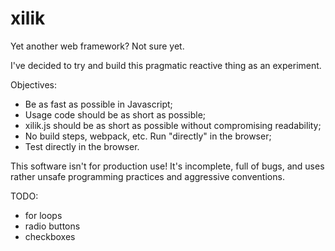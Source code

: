 # xilik

Yet another web framework? Not sure yet.

I've decided to try and build this pragmatic reactive thing as an experiment.

Objectives:
- Be as fast as possible in Javascript;
- Usage code should be as short as possible;
- xilik.js should be as short as possible without compromising readability;
- No build steps, webpack, etc. Run "directly" in the browser;
- Test directly in the browser.

This software isn't for production use! It's incomplete, full of bugs, and uses rather unsafe programming practices and aggressive conventions.

TODO:
- for loops
- radio buttons
- checkboxes